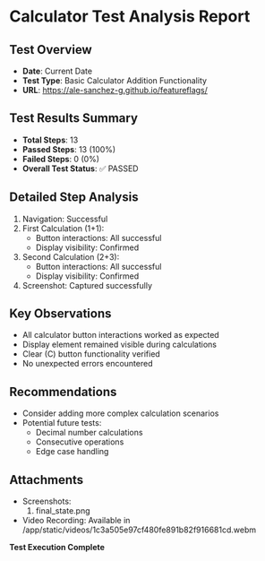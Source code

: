 # Calculator Test Analysis Report

## Test Overview
- **Date**: Current Date
- **Test Type**: Basic Calculator Addition Functionality
- **URL**: https://ale-sanchez-g.github.io/featureflags/

## Test Results Summary
- **Total Steps**: 13
- **Passed Steps**: 13 (100%)
- **Failed Steps**: 0 (0%)
- **Overall Test Status**: ✅ PASSED

## Detailed Step Analysis
1. Navigation: Successful
2. First Calculation (1+1):
   - Button interactions: All successful
   - Display visibility: Confirmed
3. Second Calculation (2+3):
   - Button interactions: All successful
   - Display visibility: Confirmed
4. Screenshot: Captured successfully

## Key Observations
- All calculator button interactions worked as expected
- Display element remained visible during calculations
- Clear (C) button functionality verified
- No unexpected errors encountered

## Recommendations
- Consider adding more complex calculation scenarios
- Potential future tests: 
  - Decimal number calculations
  - Consecutive operations
  - Edge case handling

## Attachments
- Screenshots: 
  1. final_state.png
- Video Recording: Available in /app/static/videos/1c3a505e97cf480fe891b82f916681cd.webm

**Test Execution Complete**
